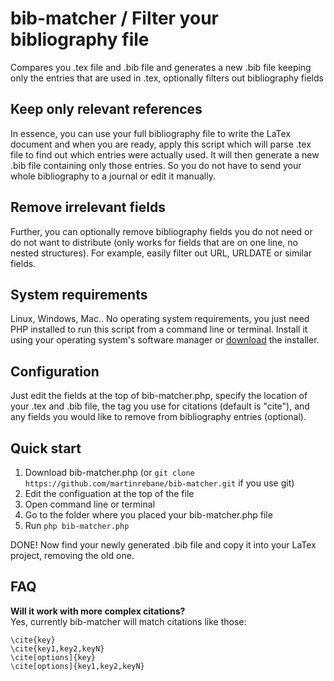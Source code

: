 # bib-matcher / Filter your bibliography file
Compares you .tex file and .bib file and generates a new .bib file keeping only the entries that are used in .tex, optionally filters out bibliography fields

## Keep only relevant references

In essence, you can use your full bibliography file to write the LaTex document and when you are ready, apply this script which will parse .tex file to find out which entries were actually used. It will then generate a new .bib file containing only those entries. So you do not have to send your whole bibliography to a journal or edit it manually.

## Remove irrelevant fields
Further, you can optionally remove bibliography fields you do not need or do not want to distribute (only works for fields that are on one line, no nested structures). For example, easily filter out URL, URLDATE or similar fields.

## System requirements
Linux, Windows, Mac.. No operating system requirements, you just need PHP installed to run this script from a command line or terminal. Install it using your operating system's software manager or [download](http://php.net/downloads.php) the installer.

## Configuration

Just edit the fields at the top of bib-matcher.php, specify the location of your .tex and .bib file, the tag you use for citations (default is "cite"), and any fields you would like to remove from bibliography entries (optional).

## Quick start

1. Download bib-matcher.php (or `git clone https://github.com/martinrebane/bib-matcher.git` if you use git)
2. Edit the configuation at the top of the file
3. Open command line or terminal
4. Go to the folder where you placed your bib-matcher.php file
5. Run `php bib-matcher.php`

DONE! Now find your newly generated .bib file and copy it into your LaTex project, removing the old one.

## FAQ
**Will it work with more complex citations?**  
Yes, currently bib-matcher will match citations like those:    

```
\cite{key}  
\cite{key1,key2,keyN}  
\cite[options]{key}  
\cite[options]{key1,key2,keyN}  
```

